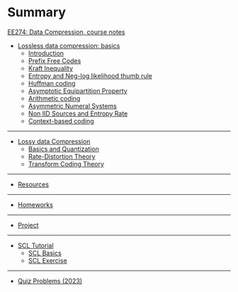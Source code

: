 # Summary
[EE274: Data Compression, course notes](contents.md)

- [Lossless data compression: basics](lossless_iid/coverpage.md)
    - [Introduction](lossless_iid/intro.md)
    - [Prefix Free Codes](lossless_iid/prefix_free_codes.md)
    - [Kraft Inequality](lossless_iid/kraft_ineq_and_optimality.md)
    - [Entropy and Neg-log likelihood thumb rule](lossless_iid/entropy.md)
    - [Huffman coding](lossless_iid/huffman.md)
    - [Asymptotic Equipartition Property](lossless_iid/aep.md)
    - [Arithmetic coding](lossless_iid/arithmetic_coding.md)
    - [Asymmetric Numeral Systems](lossless_iid/ans.md)
    - [Non IID Sources and Entropy Rate](lossless_iid/non_iid_sources.md)
    - [Context-based coding](lossless_iid/context_based_coding.md)

---
- [Lossy data Compression](lossy/coverpage.md)
    - [Basics and Quantization](lossy/quant.md)
    - [Rate-Distortion Theory](lossy/rd.md)
    - [Transform Coding Theory](lossy/transform_coding_theory.md)

---
- [Resources](resources.md)

---
- [Homeworks](homeworks/coverpage.md)
    <!-- - [HW1](homeworks/HW1.md)
    - [HW2](homeworks/HW2.md)
    - [HW3](homeworks/HW3.md)
    - [HW4](homeworks/HW4.md) -->

    <!-- - [HW1 Solution](homeworks/HW1_sol.md) -->
    <!-- - [HW2 Solution](homeworks/HW2_sol.md) -->
    <!-- - [HW3 Solution](homeworks/HW3_sol.md) -->

---
- [Project](projects.md)
---
- [SCL Tutorial](scl_tutorial/SCL_tutorial.md)
  - [SCL Basics](scl_tutorial/basics.md)
  - [SCL Exercise](scl_tutorial/exercise.md)
---
- [Quiz Problems (2023)](quiz_problems_2023.md)